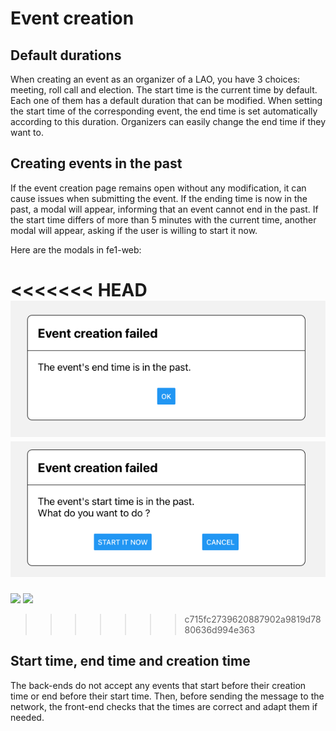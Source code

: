 # Event creation

## Default durations

When creating an event as an organizer of a LAO, you have 3 choices: meeting, roll call and election.
The start time is the current time by default. Each one of them has a default duration that can be modified.
When setting the start time of the corresponding event, the end time is set automatically according to
this duration. Organizers can easily change the end time if they want to.

## Creating events in the past

If the event creation page remains open without any modification, it can cause issues when submitting the
event. If the ending time is now in the past, a modal will appear, informing that an event cannot end in
the past. If the start time differs of more than 5 minutes with the current time, another modal will appear,
asking if the user is willing to start it now.

Here are the modals in fe1-web:

<<<<<<< HEAD
![](assets/modal_event_end_time.png)
![](assets/modal_event_start_time.png)
=======
![](assets/modal_event_end_time)
![](assets/modal_event_start_time)
>>>>>>> c715fc2739620887902a9819d7880636d994e363

## Start time, end time and creation time

The back-ends do not accept any events that start before their creation time or end before their start
time. Then, before sending the message to the network, the front-end checks that the times are correct
and adapt them if needed.
